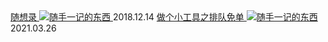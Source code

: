 <div class="card">
    <a href="thought.md">
        随想录
        <img src="http://hbfile.b0.upaiyun.com/img/home/banner/ae1b2a5b8e939b936072ea75a75479734860a20eea073" class="card-img" alt="随手一记的东西" />
        <a class="card-time">2018.12.14</a>
    </a>
    <a href="thought.md">
        做个小工具之排队免单
        <img src="https://hbfile.huabanimg.com/img/home/banner/079ab41fd118d156b70af0ba05110191cb09bb5b73720" class="card-img" alt="随手一记的东西" />
        <a class="card-time">2021.03.26</a>
    </a>
</div>